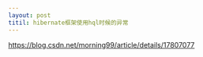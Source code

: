 ```yaml
---
layout: post
titil: hibernate框架使用hql时候的异常
---
```

https://blog.csdn.net/morning99/article/details/17807077